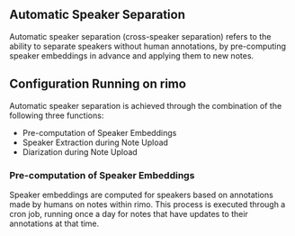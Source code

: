 ## Automatic Speaker Separation
Automatic speaker separation (cross-speaker separation) refers to the ability to separate speakers without human annotations, by pre-computing speaker embeddings in advance and applying them to new notes.

## Configuration Running on rimo
Automatic speaker separation is achieved through the combination of the following three functions:

- Pre-computation of Speaker Embeddings
- Speaker Extraction during Note Upload
- Diarization during Note Upload

### Pre-computation of Speaker Embeddings
Speaker embeddings are computed for speakers based on annotations made by humans on notes within rimo. This process is executed through a cron job, running once a day for notes that have updates to their annotations at that time.